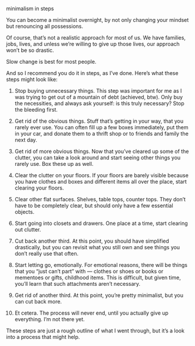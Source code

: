 minimalism in steps

You can become a minimalist overnight, by not only changing your mindset but
renouncing all possessions.

Of course, that’s not a realistic approach for most of us. We have families,
jobs, lives, and unless we’re willing to give up those lives, our approach
won’t be so drastic.

Slow change is best for most people.

And so I recommend you do it in steps, as I’ve done. Here’s what these steps
might look like:

1. Stop buying unnecessary things. This step was important for me as I was
trying to get out of a mountain of debt (achieved, btw). Only buy the
necessities, and always ask yourself: is this truly necessary? Stop the
bleeding first.

2. Get rid of the obvious things. Stuff that’s getting in your way, that you
rarely ever use. You can often fill up a few boxes immediately, put them in
your car, and donate them to a thrift shop or to friends and family the next
day.

3. Get rid of more obvious things. Now that you’ve cleared up some of the
clutter, you can take a look around and start seeing other things you rarely
use. Box these up as well.

4. Clear the clutter on your floors. If your floors are barely visible because
you have clothes and boxes and different items all over the place, start
clearing your floors.

5. Clear other flat surfaces. Shelves, table tops, counter tops. They don’t
have to be completely clear, but should only have a few essential objects.

6. Start going into closets and drawers. One place at a time, start clearing
out clutter.

7. Cut back another third. At this point, you should have simplified
drastically, but you can revisit what you still own and see things you don’t
really use that often.

8. Start letting go, emotionally. For emotional reasons, there will be things
that you “just can’t part” with — clothes or shoes or books or mementoes or
gifts, childhood items. This is difficult, but given time, you’ll learn that
such attachments aren’t necessary.

9. Get rid of another third. At this point, you’re pretty minimalist, but you
can cut back more.

10. Et cetera. The process will never end, until you actually give up
everything. I’m not there yet.

These steps are just a rough outline of what I went through, but it’s a look
into a process that might help.
